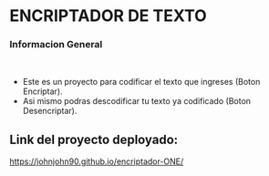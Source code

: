 # **ENCRIPTADOR DE TEXTO**

### Informacion General
<br/>

<ul>
<li>Este es un proyecto para codificar el texto que ingreses (Boton Encriptar).</li>
<li>Asi mismo podras descodificar tu texto ya codificado (Boton Desencriptar).</li>
</ul>

## Link del proyecto deployado:

https://johnjohn90.github.io/encriptador-ONE/

